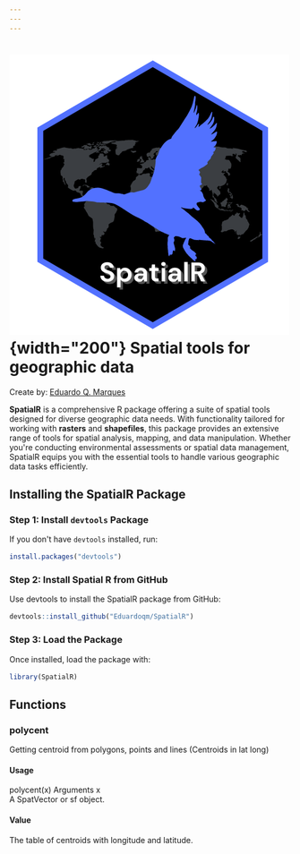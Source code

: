 ```yaml
---
---
---
```


# ![](https://github.com/Eduardoqm/SpatialR/blob/main/SpatialR%20logo.png?raw=true){width="200"} Spatial tools for geographic data

Create by: [Eduardo Q. Marques](https://eduardoqm.github.io/)

**SpatialR** is a comprehensive R package offering a suite of spatial tools designed for diverse geographic data needs. With functionality tailored for working with **rasters** and **shapefiles**, this package provides an extensive range of tools for spatial analysis, mapping, and data manipulation. Whether you're conducting environmental assessments or spatial data management, SpatialR equips you with the essential tools to handle various geographic data tasks efficiently.

## Installing the **SpatialR** Package

### Step 1: Install `devtools` Package

If you don't have `devtools` installed, run:

``` r
install.packages("devtools")
```

### Step 2: Install Spatial R from GitHub

Use devtools to install the SpatialR package from GitHub:

``` r
devtools::install_github("Eduardoqm/SpatialR")
```

### Step 3: Load the Package

Once installed, load the package with:

``` r
library(SpatialR)
```

## Functions

### polycent

Getting centroid from polygons, points and lines (Centroids in lat long)

#### Usage

polycent(x) Arguments x\
A SpatVector or sf object.

#### Value

The table of centroids with longitude and latitude.
